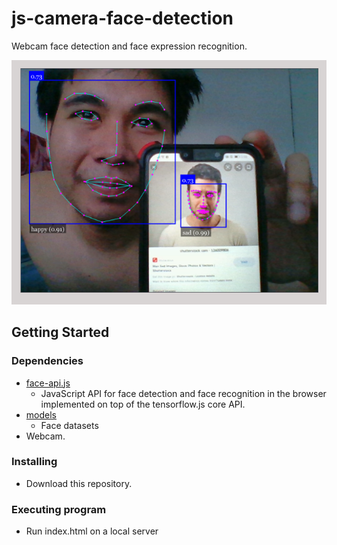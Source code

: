 # js-camera-face-detection
Webcam face detection and face expression recognition.

![alt text](https://github.com/jj22511-dev/js-camera-face-detection/blob/main/sample-image.png)


## Getting Started

### Dependencies

* [face-api.js](https://github.com/justadudewhohacks/face-api.js)
  - JavaScript API for face detection and face recognition in the browser implemented on top of the tensorflow.js core API.
* [models](https://github.com/justadudewhohacks/face-api.js-models)
  - Face datasets
* Webcam.


### Installing

* Download this repository.

### Executing program

* Run index.html on a local server


